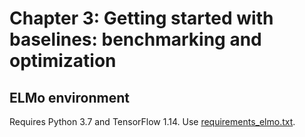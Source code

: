 # Chapter 3: Getting started with baselines: benchmarking and optimization

## ELMo environment

Requires Python 3.7 and TensorFlow 1.14. Use
[requirements_elmo.txt](requirements_elmo.txt).
